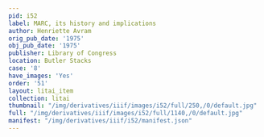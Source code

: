 ```yaml
---
pid: i52
label: MARC, its history and implications
author: Henriette Avram
orig_pub_date: '1975'
obj_pub_date: '1975'
publisher: Library of Congress
location: Butler Stacks
case: '8'
have_images: 'Yes'
order: '51'
layout: litai_item
collection: litai
thumbnail: "/img/derivatives/iiif/images/i52/full/250,/0/default.jpg"
full: "/img/derivatives/iiif/images/i52/full/1140,/0/default.jpg"
manifest: "/img/derivatives/iiif/i52/manifest.json"
---
```

